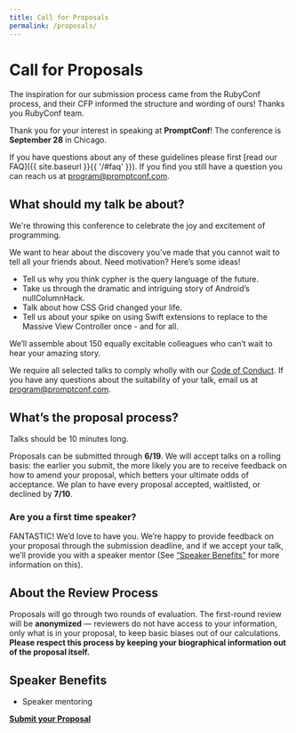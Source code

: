 ```yaml
---
title: Call for Proposals
permalink: /proposals/
---
```


# Call for Proposals

The inspiration  for our submission process came from the RubyConf process, and their CFP informed the structure and wording of ours! Thanks you RubyConf team. 

Thank you for your interest in speaking at **PromptConf**! The conference is **September 28** in Chicago.

If you have questions about any of these guidelines please first [read our FAQ]({{ site.baseurl }}{{ '/#faq' }}). If you find you still have a question you can reach us at [program@promptconf.com](mailto:program@promptconf.com).

## What should my talk be about?

We're throwing this conference to celebrate the joy and excitement of programming.

We want to hear about the discovery you’ve made that you cannot wait to tell all your friends about. Need motivation? Here’s some ideas!

- Tell us why you think cypher is the query language of the future. 
- Take us through the dramatic and intriguing story of Android’s nullColumnHack.
- Talk about how CSS Grid changed your life.
- Tell us about your spike on using Swift extensions to replace to the Massive View Controller once - and for all. 

We’ll assemble about 150 equally excitable colleagues who can’t wait to hear your amazing story.

We require all selected talks to comply wholly with our [Code of Conduct](conduct.html). If you have any questions about the suitability of your talk, email us at [program@promptconf.com](mailto:program@promptconf.com).

## What’s the proposal process?

Talks should be 10 minutes long.

Proposals can be submitted through **6/19**. We will accept talks on a rolling basis: the earlier you submit, the more likely you are to receive feedback on how to amend your proposal, which betters your ultimate odds of acceptance. We plan to have every proposal accepted, waitlisted, or declined by **7/10**.

### Are you a first time speaker? 

FANTASTIC! We’d love to have you. We’re happy to provide feedback on your proposal through the submission deadline, and if we accept your talk, we’ll provide you with a speaker mentor (See [“Speaker Benefits”](#speaker-benefits) for more information on this).

## About the Review Process

Proposals will go through two rounds of evaluation. The first-round review will be **anonymized** — reviewers do not have access to your information, only what is in your proposal, to keep basic biases out of our calculations. **Please respect this process by keeping your biographical information out of the proposal itself.**

## Speaker Benefits

- Speaker mentoring

[**Submit your Proposal**](/404)
